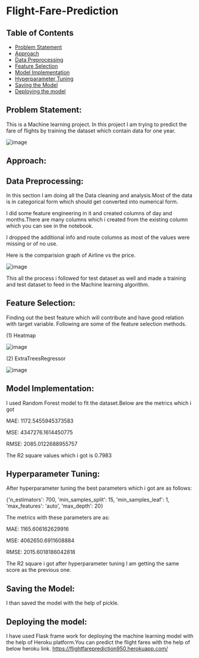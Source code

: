 # Flight-Fare-Prediction
## Table of Contents
* [Problem Statement](#Problem-Statement)
* [Approach](#Approach)
 * [Data Preprocessing](#Data-Preprocessing)
 * [Feature Selection](#Feature-Selection)
 * [Model Implementation](#Model-Implementation)
 * [Hyperparameter Tuning](#Hyperparameter-Tuning)
 * [Saving the Model](#Saving-the-Model)
 * [Deploying the model](#Deploying-the-model)







## Problem Statement:
This is a Machine learning project. In this project I am trying to predict the fare of flights by training the dataset which contain data for one year. 

![image](https://user-images.githubusercontent.com/55452866/103452026-19495e00-4cf1-11eb-81c6-8edfe881c110.png)



## Approach:

## Data Preprocessing:
In this section I am doing all the Data cleaning and analysis.Most of the data is in categorical form which should get converted into numerical form. 

I did some feature engineering in it and created columns of day and months.There are many columns which i created from the existing column which you can see in the notebook.

I dropped the additional info and route columns as most of the values were missing or of no use.

Here is the comparision graph of Airline vs the price.

![image](https://user-images.githubusercontent.com/55452866/103451742-98d52e00-4ced-11eb-92d6-da3f0da4088d.png)

This all the process i followed for test dataset as well and made a training and test dataset to feed in the Machine learning algorithm.

## Feature Selection:

Finding out the best feature which will contribute and have good relation with target variable. Following are some of the feature selection methods.

(1) Heatmap

![image](https://user-images.githubusercontent.com/55452866/103451807-5eb85c00-4cee-11eb-9135-671e86b24491.png)

(2) ExtraTreesRegressor

![image](https://user-images.githubusercontent.com/55452866/103451823-97583580-4cee-11eb-8942-c41911852280.png)

## Model Implementation:

I used Random Forest model to fit the dataset.Below are the metrics which i got

MAE: 1172.5455945373583

MSE: 4347276.1614450775

RMSE: 2085.0122688955757

The R2 square values which i got is 0.7983

## Hyperparameter Tuning:
After hyperparameter tuning the best parameters which i got are as follows:

{'n_estimators': 700,
 'min_samples_split': 15,
 'min_samples_leaf': 1,
 'max_features': 'auto',
 'max_depth': 20}
 
 The metrics with these parameters are as:
 
 MAE: 1165.606162629916
 
MSE: 4062650.6911608884

RMSE: 2015.6018186042818

The R2 square i got after hyperparameter tuning I am getting the same score as the previous one.

## Saving the Model:
I than saved the model with the help of pickle.

## Deploying the model:
I have used Flask frame work for deploying the machine learning model with the help of Heroku platform.You can predict the flight fares with the help of below heroku link.
https://flightfareprediction950.herokuapp.com/



                    
                   



